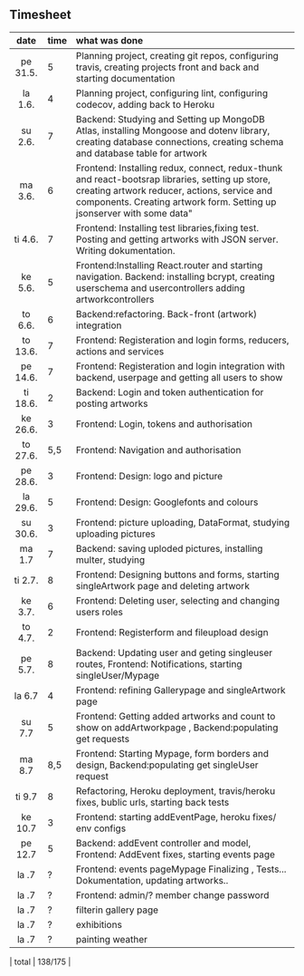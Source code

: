 ## Timesheet

| date  | time | what was done  |
| :----:|:-----| :-----|
| pe 31.5. | 5    | Planning project, creating git repos, configuring travis, creating projects front and back and starting documentation 
| la 1.6.  | 4    | Planning project, configuring lint, configuring codecov, adding back to Heroku |
| su 2.6.  | 7    | Backend: Studying and Setting up MongoDB Atlas, installing Mongoose and dotenv library, creating database connections, creating schema and database table for artwork |
| ma 3.6.  | 6    | Frontend: Installing redux, connect, redux-thunk and react-bootsrap libraries, setting up store, creating artwork reducer, actions, service and components. Creating artwork form. Setting up jsonserver with some data" |
| ti 4.6.  | 7    | Frontend: Installing test libraries,fixing test. Posting and getting artworks with JSON server. Writing dokumentation.|
| ke 5.6.  | 5    | Frontend:Installing React.router and starting navigation. Backend: installing bcrypt, creating userschema and usercontrollers adding artworkcontrollers|
| to 6.6.  | 6    | Backend:refactoring. Back-front (artwork) integration |
| to 13.6. | 7    | Frontend: Registeration and login forms, reducers, actions and services|
| pe 14.6. | 7    | Frontend: Registeration and login integration with backend, userpage and getting all users to show |
| ti 18.6. | 2    | Backend: Login and token authentication for posting artworks |
| ke 26.6. | 3    | Frontend: Login, tokens and authorisation |
| to 27.6. | 5,5  | Frontend: Navigation and authorisation |
| pe 28.6. | 3    | Frontend: Design: logo and picture |
| la 29.6. | 5    | Frontend: Design: Googlefonts and colours |
| su 30.6. | 3    | Frontend: picture uploading, DataFormat, studying uploading pictures |
| ma 1.7   | 7    | Backend: saving uploded pictures, installing multer, studying |
| ti 2.7.  | 8    | Frontend: Designing buttons and forms, starting singleArtwork page and deleting artwork |
| ke 3.7.  | 6    | Frontend: Deleting user, selecting and changing users roles |
| to 4.7.  | 2    | Frontend: Registerform and fileupload design |
| pe 5.7.  | 8    | Backend: Updating user and geting singleuser routes, Frontend: Notifications, starting singleUser/Mypage |
| la 6.7   | 4    | Frontend: refining Gallerypage and singleArtwork page |
| su 7.7   | 5    | Frontend: Getting added artworks and count to show on addArtworkpage , Backend:populating get requests |
| ma 8.7   | 8,5  | Frontend: Starting Mypage, form borders and design, Backend:populating get singleUser request |
| ti 9.7   | 8    | Refactoring, Heroku deployment, travis/heroku fixes,  bublic urls, starting back tests|
| ke 10.7  | 3    | Frontend: starting addEventPage, heroku fixes/ env configs |
| pe 12.7  | 5    | Backend: addEvent controller and model, Frontend: AddEvent fixes,  starting events page
| la .7  |  ?   | Frontend:  events pageMypage Finalizing ,  Tests... Dokumentation, updating artworks.. | 
| la .7  |  ?   | Frontend: admin/? member change password | 
| la .7  |  ?   | filterin gallery page | 
| la .7  |  ?   | exhibitions | 
| la .7  |  ?   | painting weather | 

| total |  138/175  |  


 
